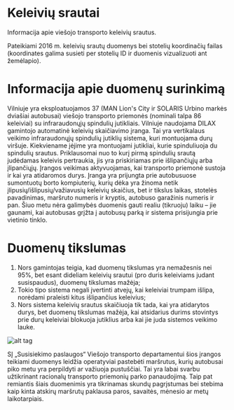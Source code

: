 # Keleivių srautai

Informacija apie viešojo transporto keleivių srautus.

Pateikiami 2016 m. keleivių srautų duomenys bei stotelių koordinačių failas (koordinates galima susieti per stotelių ID ir duomenis vizualizuoti ant žemėlapio).

# Informacija apie duomenų surinkimą

Vilniuje yra eksploatuojamos 37 (MAN Lion's City ir SOLARIS Urbino markės dviašiai autobusai) viešojo transporto priemonės (nominali talpa 86 keleiviai) su infraraudonųjų spindulių jutikliais. Vilniuje naudojama DILAX gamintojo automatinė keleivių skaičiavimo įranga. Tai yra vertikalaus veikimo infraraudonųjų spindulių jutiklių sistema, kuri montuojama durų viršuje. Kiekviename įėjime yra montuojami jutikliai, kurie spinduliuoja du spindulių srautus. Priklausomai nuo to kurį pirmą spindulių srautą judėdamas keleivis pertraukia, jis yra priskiriamas prie išlipančiųjų arba įlipančiųjų. Įrangos veikimas aktyvuojamas, kai transporto priemonė sustoja ir kai yra atidaromos durys. Įranga yra prijungta prie autobusuose sumontuotų borto kompiuterių, kurių dėka yra žinoma netik įlipusių/išlipusių/važiavusių keleivių skaičius, bet ir tikslus laikas, stotelės pavadinimas, maršruto numeris ir kryptis, autobuso garažinis numeris ir pan. Šiuo metu nėra galimybės duomenis gauti realiu (tikruoju) laiku – jie gaunami, kai autobusas grįžta į autobusų parką ir sistema prisijungia prie vietinio tinklo.

# Duomenų tikslumas

1. Nors gamintojas teigia, kad duomenų tikslumas yra nemažesnis nei 95%, bet esant dideliam keleivių srautui (pro duris keleiviams judant susispaudus), duomenų tikslumas mažėja;
2. Tokio tipo sistema negali įvertinti atvejų, kai keleiviai trumpam išlipa, norėdami praleisti kitus išlipančius keleivius;
3. Nors sistema keleivių srautus skaičiuoja tik tada, kai yra atidarytos durys, bet duomenų tikslumas mažėja, kai atsidarius durims stovintys prie durų keleiviai blokuoja jutiklius arba kai jie juda sistemos veikimo lauke.

![alt tag](http://www.21stplc.com/files/7614/2356/7388/apc-explained.jpg)

SĮ „Susisiekimo paslaugos“ Viešojo transporto departamentui šios įrangos teikiami duomenys leidžia operatyviai pastebėti maršrutus, kurių autobusai piko metu yra perpildyti ar važiuoja pustuščiai. Tai yra labai svarbu užtikrinant racionalų transporto priemonių parko panaudojimą. Taip pat remiantis šiais duomenimis yra tikrinamas skundų pagrįstumas bei stebima kaip kinta atskirų maršrutų paklausa paros, savaitės, mėnesio ar metų laikotarpiais.

